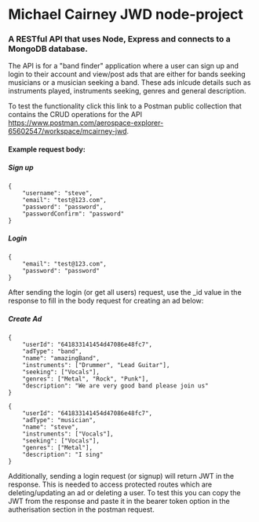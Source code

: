 # Michael Cairney JWD node-project
### A RESTful API that uses Node, Express and connects to a MongoDB database.

The API is for a "band finder" application where a user can sign up and login to their account and view/post ads that are either for bands seeking musicians or a musician seeking a band.
These ads inlcude details such as instruments played, instruments seeking, genres and general description.

To test the functionality click this link to a Postman public collection that contains the CRUD operations for the API
https://www.postman.com/aerospace-explorer-65602547/workspace/mcairney-jwd.

#### Example request body:
##### Sign up
```
{
    "username": "steve",
    "email": "test@123.com",
    "password": "password",
    "passwordConfirm": "password"
}
```
##### Login
```
{
    "email": "test@123.com",
    "password": "password"
}
```
After sending the login (or get all users) request, use the _id value in the response to fill in the body request for creating an ad below:
##### Create Ad
```
{
    "userId": "641833141454d47086e48fc7",
    "adType": "band",
    "name": "amazingBand",
    "instruments": ["Drummer", "Lead Guitar"],
    "seeking": ["Vocals"],
    "genres": ["Metal", "Rock", "Punk"],
    "description": "We are very good band please join us"
}
```
```
{
    "userId": "641833141454d47086e48fc7",
    "adType": "musician",
    "name": "steve",
    "instruments": ["Vocals"],
    "seeking": ["Vocals"],
    "genres": ["Metal"],
    "description": "I sing"
}
```

Additionally, sending a login request (or signup) will return JWT in the response. This is needed to access protected routes which are deleting/updating an ad or deleting a user. To test this you can copy the JWT from the response and paste it in the bearer token option in the autherisation section in the postman request.


